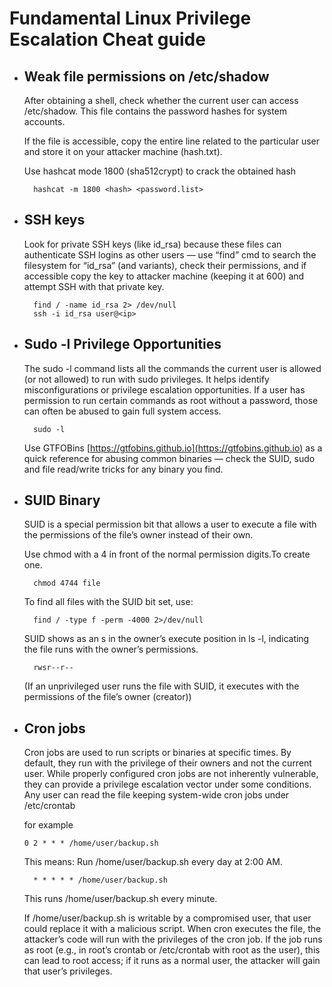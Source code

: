 # Fundamental Linux Privilege Escalation Cheat guide

* ## Weak file permissions on /etc/shadow
  After obtaining a shell, check whether the current user can access /etc/shadow. This file contains the password hashes for system accounts.

  If the file is accessible, copy the entire line related to the particular user and store it on your attacker machine (hash.txt).

  Use hashcat mode 1800 (sha512crypt) to crack the obtained hash
  
  		hashcat -m 1800 <hash> <password.list>


* ## SSH keys 
  Look for private SSH keys (like id_rsa) because these files can authenticate SSH logins as other users — use “find” cmd to search the filesystem for “id_rsa” (and variants), check their permissions,   and if accessible copy the key to attacker machine (keeping it at 600) and attempt SSH with that private key.

  		find / -name id_rsa 2> /dev/null
  		ssh -i id_rsa user@<ip>

* ## Sudo -l Privilege Opportunities
  The sudo -l command lists all the commands the current user is allowed (or not allowed) to run with sudo privileges. It helps identify misconfigurations or privilege escalation opportunities. If a user has permission to run certain commands as root without a password, those can often be abused to gain full system access.

  		sudo -l

  Use GTFOBins [https://gtfobins.github.io](https://gtfobins.github.io) as a quick reference for abusing common binaries — check the SUID, sudo and file read/write tricks for any binary you find.

* ## SUID Binary
  SUID is a special permission bit that allows a user to execute a file with the permissions of the file’s owner instead of their own.
    

  Use chmod with a 4 in front of the normal permission digits.To create one.

		chmod 4744 file
    
		
  To find all files with the SUID bit set, use:

		find / -type f -perm -4000 2>/dev/null
    
		
  SUID shows as an s in the owner’s execute position in ls -l, indicating the file runs with the owner’s permissions.

		rwsr--r--


	(If an unprivileged user runs the file with SUID, it executes with the permissions of the file’s owner (creator))
	
* ## Cron jobs
  Cron jobs are used to run scripts or binaries at specific times. By default, they run with the privilege of their owners and not the current user. While properly configured cron jobs are not      inherently vulnerable, they can provide a privilege escalation vector under some conditions.
  Any user can read the file keeping system-wide cron jobs under /etc/crontab
  
  for example

	  0 2 * * * /home/user/backup.sh

  This means: Run /home/user/backup.sh every day at 2:00 AM.

  		* * * * * /home/user/backup.sh
  This runs /home/user/backup.sh every minute.


  If /home/user/backup.sh is writable by a compromised user, that user could replace it with a malicious script. When cron executes the file, the attacker’s code will run with the privileges of the cron job.
  If the job runs as root (e.g., in root’s crontab or /etc/crontab with root as the user), this can lead to root access; if it runs as a normal user, the attacker will gain that user’s privileges.

  
